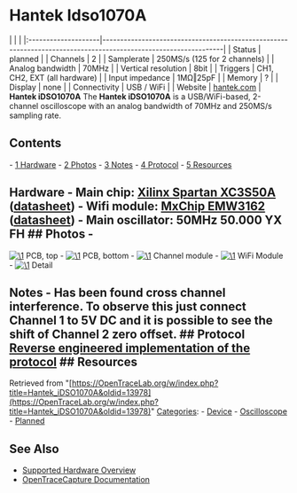 # Hantek Idso1070A

| | | |:--------------------|----------------------------------------------------------------------------------------------------------------| | Status | planned | | Channels | 2 | | Samplerate | 250MS/s (125 for 2 channels) | | Analog bandwidth | 70MHz | | Vertical resolution | 8bit | | Triggers | CH1, CH2, EXT (all hardware) | | Input impedance | 1MΩ‖25pF | | Memory | ? | | Display | none | | Connectivity | USB / WiFi | | Website | [hantek.com](http://www.hantek.com/en/ProductDetail_2_31.html) | **Hantek iDSO1070A** The **Hantek iDSO1070A** is a USB/WiFi-based, 2-channel oscilloscope with an analog bandwidth of 70MHz and 250MS/s sampling rate. 
## Contents 
\- [1 Hardware](Hantek_iDSO1070A.html#Hardware) \- [2 Photos](Hantek_iDSO1070A.html#Photos) \- [3 Notes](Hantek_iDSO1070A.html#Notes) \- [4 Protocol](Hantek_iDSO1070A.html#Protocol) \- [5 Resources](Hantek_iDSO1070A.html#Resources) 
## Hardware \- **Main chip**: [Xilinx Spartan XC3S50A](http://www.xilinx.com/support/documentation/spartan-3an_data_sheets.htm) ([datasheet](http://www.xilinx.com/support/documentation/data_sheets/ds557.pdf)) \- **Wifi module**: [MxChip EMW3162](http://en.mxchip.com/product/wifi_product/39) ([datasheet](http://en.mxchip.com/download/getFiles/57391c8444837.pdf/Datasheet.pdf))  \- **Main oscillator**: 50MHz 50.000 YX FH ## Photos \- 
[![\1](../../assets/hardware/general/\2)](./File:Hantek_iDSO1070A_inside1_front.JPG.html)
PCB, top
\- 
[![\1](../../assets/hardware/general/\2)](./File:Hantek_iDSO1070A_inside1_back.JPG.html)
PCB, bottom
\- 
[![\1](../../assets/hardware/general/\2)](./File:Hantek_iDSO1070A_channel_module.JPG.html)
Channel module
\- 
[![\1](../../assets/hardware/general/\2)](./File:Hantek_iDSO1070A_wifi_module.JPG.html)
WiFi Module
\- 
[![\1](../../assets/hardware/general/\2)](./File:Hantek_iDSO1070A_detail_1.JPG.html)
Detail
## Notes \- Has been found cross channel interference. To observe this just connect Channel 1 to 5V DC and it is possible to see the shift of Channel 2 zero offset. ## Protocol [Reverse engineered implementation of the protocol](https://github.com/hhornbacher/idso1070-protocol) ## Resources
Retrieved from "[https://OpenTraceLab.org/w/index.php?title=Hantek_iDSO1070A&oldid=13978](https://OpenTraceLab.org/w/index.php?title=Hantek_iDSO1070A&oldid=13978)" 
[Categories](specialcategories-specialcategories.md): \- [Device](./Category:Device.html "Category:Device") \- [Oscilloscope](./Category:Oscilloscope.html "Category:Oscilloscope") \- [Planned](./Category:Planned.html "Category:Planned")

## See Also
- [Supported Hardware Overview](../supported-hardware.md)
- [OpenTraceCapture Documentation](../../opentracecapture/overview.md)
